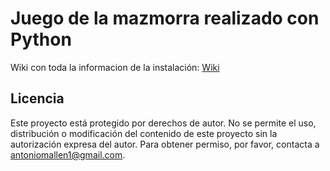 # Juego de la mazmorra realizado con Python

Wiki con toda la informacion de la instalación:
[Wiki](https://github.com/AntonioMallen/Mazmorra/wiki)

## Licencia

 Este proyecto está protegido por derechos de autor. No se permite el uso, distribución o modificación del contenido de este 
 proyecto sin la autorización expresa del autor. Para obtener permiso, por favor, contacta a antoniomallen1@gmail.com.
